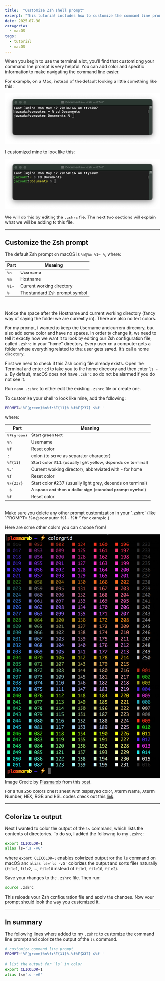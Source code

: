 ```yaml
---
title:  "Customize Zsh shell prompt" 
excerpt: "This tutorial includes how to customize the command line prompt and colorize the output of the `ls` command."
date: 2025-07-30
categories:
  - macOS
tags:
  - tutorial
  - macOS
---
```


When you begin to use the terminal a lot, you’ll find that customizing your command line prompt is very helpful. You can add color and specific information to make navigating the command line easier.

For example, on a Mac, instead of the default looking a little something like this:

![default macOS command prompt](/assets/images/posts/2025-07-30-customize-zsh-shell-prompt-1.png)

I customized mine to look like this:

![customized macOS command prompt](/assets/images/posts/2025-07-30-customize-zsh-shell-prompt-2.png)

We will do this by editing the `.zshrc` file. The next two sections will explain what we will be adding to this file. 

---

## **Customize the Zsh prompt**

The default Zsh prompt on macOS is `%n@%m %1~ %`, where:

| Part  | Meaning                          |
| ----- | -------------------------------- |
| `%n`  | Username                         |
| `%m`  | Hostname                         |
| `%1~` | Current working directory        |
| `%`   | The standard Zsh prompt symbol |


<br> 

Notice the space after the Hostname and current working directory (fancy way of saying the folder we are currently in). There are also no text colors.  

For my prompt, I wanted to keep the Username and current directory, but also add some color and have no spaces. In order to change it, we need to tell it exactly how we want it to look by editing our Zsh configuration file, called `.zshrc` in your “home” directory. Every user on a computer gets a folder where everything related to that user gets saved. It’s call a home directory.

First we need to check if this Zsh config file already exists. Open the Terminal and enter `cd` to take you to the home directory and then enter `ls -a`.  By default, macOS does not have `.zshrc` so do not be alarmed if you do not see it. 

Run `nano .zshrc` to either edit the existing `.zshrc` file or create one. 

To customize your shell to look like mine, add the following:
```bash
PROMPT='%F{green}%n%f:%F{11}%.%f%F{237} $%f '
```

where:

| Part        | Meaning                                                      |
| ----------- | ------------------------------------------------------------ |
| `%F{green}` | Start green text                                             |
| `%n`        | Username                                                     |
| `%f`        | Reset color                                                  |
| `:`         | colon (to serve as separator character)                      | 
| `%F{11}`    | Start color #11 (usually light yellow, depends on terminal)  |
| `%.'`       | Current working directory, abbreviated with `~` for home     |
| `%f`        | Reset color                                                  |
| `%F{237}`   | Start color #237 (usually light grey, depends on terminal) |
| ` $`        | A space and then a dollar sign (standard prompt symbol)      |
| `%f`        | Reset color                                                  |

<br>
Make sure you delete any other prompt customization in your `.zshrc` (like `PROMPT='%n@computer %1~ %# '` for example.)

Here are some other colors you can choose from!



![250 colors](/assets/images/color-250-by-plasmarob.png)
Image Credit: by [Plasmarob](https://unix.stackexchange.com/users/172429/plasmarob) from this [post](https://unix.stackexchange.com/a/285956).

For a full 256 colors cheat sheet with displayed color, Xterm Name, Xterm Number, HEX, RGB and HSL codes check out this [link](https://www.ditig.com/256-colors-cheat-sheet).


---

## **Colorize `ls` output**

Next I wanted to color the output of the `ls` command, which lists the contents of directories. To do so, I added the following to my `.zshrc`:

```bash
export CLICOLOR=1
alias ls='ls -vG'
```

where `export CLICOLOR=1` enables colorized output for the `ls` command on macOS and `alias ls='ls -vG'` colorizes the output and sorts files naturally (`file1`, `file2`, ..., `file10` instead of `file1`, `file10`, `file2`).

Save your changes to the `.zshrc` file. Then run:
```bash
source .zshrc
```
This reloads your Zsh configuration file and apply the changes. Now your prompt should look the way you customized it. 

---

## **In summary**

The following lines where added to my `.zshrc` to customize the command line prompt and colorize the output of the `ls` command. 

```bash
# customize command line prompt
PROMPT='%F{green}%n%f:%F{11}%.%f%F{237} $%f '

# list the output for `ls` in color
export CLICOLOR=1
alias ls='ls -vG'
```